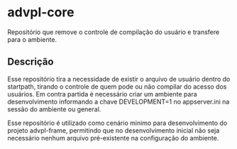# advpl-core

Repositório que remove o controle de compilação do usuário e transfere para o ambiente.

## Descrição

Esse repositório tira a necessidade de existir o arquivo de usuário dentro do startpath, tirando o controle de quem pode ou não compilar do acesso dos usuários. Em contra partida é necessário criar um ambiente para desenvolvimento informando a chave DEVELOPMENT=1 no appserver.ini na sessão do ambiente ou general.

Esse repositório é utilizado como cenário minimo para desenvolvimento do projeto advpl-frame, permitindo que no desenvolvimento inicial não seja necessário nenhum arquivo pré-existente na configuração do ambiente.